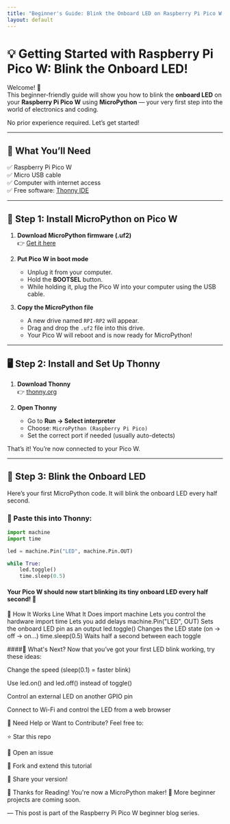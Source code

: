 ```yaml
---
title: "Beginner's Guide: Blink the Onboard LED on Raspberry Pi Pico W with MicroPython"
layout: default
---
```


# 💡 Getting Started with Raspberry Pi Pico W: Blink the Onboard LED!

Welcome! 👋  
This beginner-friendly guide will show you how to blink the **onboard LED** on your **Raspberry Pi Pico W** using **MicroPython** — your very first step into the world of electronics and coding.

No prior experience required. Let’s get started!

---

## 🧰 What You’ll Need

✅ Raspberry Pi Pico W  
✅ Micro USB cable  
✅ Computer with internet access  
✅ Free software: [Thonny IDE](https://thonny.org)

---

## 🔌 Step 1: Install MicroPython on Pico W

1. **Download MicroPython firmware (.uf2)**  
   👉 [Get it here](https://www.raspberrypi.com/documentation/microcontrollers/micropython.html)

2. **Put Pico W in boot mode**
   - Unplug it from your computer.
   - Hold the **BOOTSEL** button.
   - While holding it, plug the Pico W into your computer using the USB cable.

3. **Copy the MicroPython file**
   - A new drive named `RPI-RP2` will appear.
   - Drag and drop the `.uf2` file into this drive.
   - Your Pico W will reboot and is now ready for MicroPython!

---

## 🖥️ Step 2: Install and Set Up Thonny

1. **Download Thonny**  
   👉 [thonny.org](https://thonny.org)

2. **Open Thonny**
   - Go to **Run → Select interpreter**
   - Choose: `MicroPython (Raspberry Pi Pico)`
   - Set the correct port if needed (usually auto-detects)

That’s it! You’re now connected to your Pico W.

---

## 🚨 Step 3: Blink the Onboard LED

Here’s your first MicroPython code. It will blink the onboard LED every half second.

### 🧾 Paste this into Thonny:

```python
import machine
import time

led = machine.Pin("LED", machine.Pin.OUT)

while True:
    led.toggle()
    time.sleep(0.5)
``` 

#### Your Pico W should now start blinking its tiny onboard LED every half second! 🎉

🧠 How It Works
Line	What It Does
import machine	Lets you control the hardware
import time	Lets you add delays
machine.Pin("LED", OUT)	Sets the onboard LED pin as an output
led.toggle()	Changes the LED state (on → off → on...)
time.sleep(0.5)	Waits half a second between each toggle

####🌱 What's Next?
Now that you’ve got your first LED blink working, try these ideas:

Change the speed (sleep(0.1) = faster blink)

Use led.on() and led.off() instead of toggle()

Control an external LED on another GPIO pin

Connect to Wi-Fi and control the LED from a web browser

💬 Need Help or Want to Contribute?
Feel free to:

⭐ Star this repo

🐛 Open an issue

🍴 Fork and extend this tutorial

📢 Share your version!

🙏 Thanks for Reading!
You're now a MicroPython maker! 🔧
More beginner projects are coming soon.

— This post is part of the Raspberry Pi Pico W beginner blog series.

